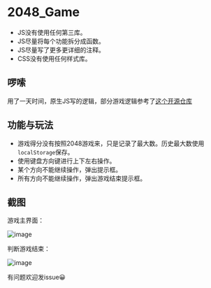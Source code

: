 # 2048_Game

- JS没有使用任何第三库。
- JS尽量将每个功能拆分成函数。
- JS尽量写了更多更详细的注释。
- CSS没有使用任何样式库。

## 啰嗦

用了一天时间，原生JS写的逻辑，部分游戏逻辑参考了[这个开源仓库](https://github.com/nnngu/js_game_2048)

## 功能与玩法

- 游戏得分没有按照2048游戏来，只是记录了最大数。历史最大数使用`localStorage`保存。
- 使用键盘方向键进行上下左右操作。
- 某个方向不能继续操作，弹出提示框。
- 所有方向不能继续操作，弹出游戏结束提示框。


## 截图

游戏主界面：

![image](https://user-images.githubusercontent.com/16507329/129556603-42ced8f4-c462-4b1e-b490-5849c7ad56c7.png)

判断游戏结束：

![image](https://user-images.githubusercontent.com/16507329/129556654-b1b74e75-e7a7-44ba-8935-5f86933701e1.png)

有问题欢迎发issue😀
